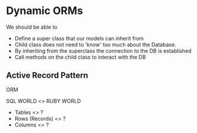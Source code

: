 # Dynamic ORMs

We should be able to
  * Define a super class that our models can inherit from
  * Child class does not need to 'know' too much about the Database.
  * By inheriting from the superclass the connection to the DB is established
  * Call methods on the child class to interact with the DB

## Active Record Pattern
ORM

SQL WORLD <> RUBY WORLD
* Tables <> ?
* Rows (Records) <> ?
* Columns <> ?
